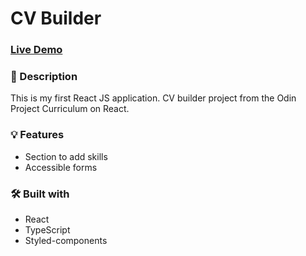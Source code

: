 # CV Builder

### [Live Demo](https://sultanbadri.github.io/cv-project/)

### 📝 Description
This is my first React JS application. CV builder project from the Odin Project Curriculum on React.

### 💡 Features
* Section to add skills
* Accessible forms

### 🛠️ Built with 
 * React
 * TypeScript
 * Styled-components
 
